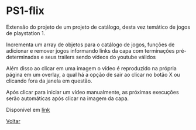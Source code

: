 # PS1-flix

Extensão do projeto de um projeto de catálogo, desta vez temático de jogos de playstation 1.

Incrementa um array de objetos para o catálogo de jogos, funções de adicionar e remover jogos informando links da capa com terminações pré-determinadas e seus trailers sendo vídeos do youtube válidos

Além disso ao clicar em uma imagem o vídeo é reproduzido na própria página em um overlay, a qual há a opção de sair ao clicar no botão X ou clicando fora da janela em questão.

Após clicar para iniciar um vídeo manualmente, as próximas execuções serão automáticas após clicar na imagem da capa.

Disponível em [link](https://codepen.io/LeandroLFE/full/XWBobzy)

[Voltar](../README.md)